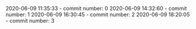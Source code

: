 2020-06-09 11:35:33 - commit number: 0
2020-06-09 14:32:60 - commit number: 1
2020-06-09 16:30:45 - commit number: 2
2020-06-09 18:20:05 - commit number: 3
